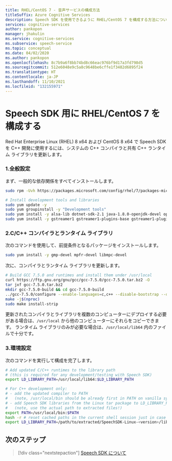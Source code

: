 ```yaml
---
title: RHEL/CentOS 7 - 音声サービスの構成方法
titleSuffix: Azure Cognitive Services
description: Speech SDK を使用できるように RHEL/CentOS 7 を構成する方法について説明します。
services: cognitive-services
author: pankopon
manager: jhakulin
ms.service: cognitive-services
ms.subservice: speech-service
ms.topic: conceptual
ms.date: 04/02/2020
ms.author: pankopon
ms.openlocfilehash: 8c7b9a6f8bb74bd8c66eac976bf9d17a3fd798d5
ms.sourcegitcommit: 512e6048e9c5a8c9648be6cffe1f3482d6895f24
ms.translationtype: HT
ms.contentlocale: ja-JP
ms.lasthandoff: 11/10/2021
ms.locfileid: "132155971"
---
```

# <a name="configure-rhelcentos-7-for-speech-sdk"></a>Speech SDK 用に RHEL/CentOS 7 を構成する

Red Hat Enterprise Linux (RHEL) 8 x64 および CentOS 8 x64 で Speech SDK を C++ 開発に使用するには、システムの C++ コンパイラと共有 C++ ランタイム ライブラリを更新します。

### <a name="1-general-setup"></a>1.全般設定

まず、一般的な依存関係をすべてインストールします。

```bash
sudo rpm -Uvh https://packages.microsoft.com/config/rhel/7/packages-microsoft-prod.rpm

# Install development tools and libraries
sudo yum update -y
sudo yum groupinstall -y "Development tools"
sudo yum install -y alsa-lib dotnet-sdk-2.1 java-1.8.0-openjdk-devel openssl
sudo yum install -y gstreamer1 gstreamer1-plugins-base gstreamer1-plugins-good gstreamer1-plugins-bad-free gstreamer1-plugins-ugly-free
```

### <a name="2-cc-compiler-and-runtime-libraries"></a>2.C/C++ コンパイラとランタイム ライブラリ

次のコマンドを使用して、前提条件となるパッケージをインストールします。

```bash
sudo yum install -y gmp-devel mpfr-devel libmpc-devel
```

次に、コンパイラとランタイム ライブラリを更新します。

```bash
# Build GCC 7.5.0 and runtimes and install them under /usr/local
curl https://ftp.gnu.org/gnu/gcc/gcc-7.5.0/gcc-7.5.0.tar.bz2 -O
tar jxf gcc-7.5.0.tar.bz2
mkdir gcc-7.5.0-build && cd gcc-7.5.0-build
../gcc-7.5.0/configure --enable-languages=c,c++ --disable-bootstrap --disable-multilib --prefix=/usr/local
make -j$(nproc)
sudo make install-strip
```

更新されたコンパイラとライブラリを複数のコンピューターにデプロイする必要がある場合は、`/usr/local` から他のコンピューターにそれらをコピーできます。 ランタイム ライブラリのみが必要な場合は、`/usr/local/lib64` 内のファイルで十分です。

### <a name="3-environment-settings"></a>3.環境設定

次のコマンドを実行して構成を完了します。

```bash
# Add updated C/C++ runtimes to the library path
# (this is required for any development/testing with Speech SDK)
export LD_LIBRARY_PATH=/usr/local/lib64:$LD_LIBRARY_PATH

# For C++ development only:
# - add the updated compiler to PATH
#   (note, /usr/local/bin should be already first in PATH on vanilla systems)
# - add Speech SDK libraries from the Linux tar package to LD_LIBRARY_PATH
#   (note, use the actual path to extracted files!)
export PATH=/usr/local/bin:$PATH
hash -r # reset cached paths in the current shell session just in case
export LD_LIBRARY_PATH=/path/to/extracted/SpeechSDK-Linux-<version>/lib/x64:$LD_LIBRARY_PATH

```

## <a name="next-steps"></a>次のステップ

> [!div class="nextstepaction"]
> [Speech SDK について](speech-sdk.md)
